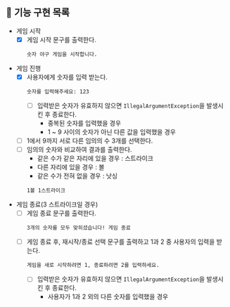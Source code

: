 ## 🌟 기능 구현 목록
- 게임 시작
  - [x] 게임 시작 문구를 출력한다.
    ```
    숫자 야구 게임을 시작합니다.
    ```
- 게임 진행
  - [x] 사용자에게 숫자를 입력 받는다.
    ```
    숫자를 입력해주세요: 123
    ```
    - [ ] 입력받은 숫자가 유효하지 않으면 `IllegalArgumentException`을 발생시킨 후 종료한다.
      - 중복된 숫자를 입력했을 경우
      - 1 ~ 9 사이의 숫자가 아닌 다른 값을 입력했을 경우
  - [ ] 1에서 9까지 서로 다른 임의의 수 3개를 선택한다.
  - [ ] 임의의 숫자와 비교하여 결과를 출력한다.
    - 같은 수가 같은 자리에 있을 경우 : 스트라이크
    - 다른 자리에 있을 경우 : 볼
    - 같은 수가 전혀 없을 경우 : 낫싱
    ```
    1볼 1스트라이크
    ```
- 게임 종료(3 스트라이크일 경우)
  - [ ] 게임 종료 문구를 출력한다.
    ```
    3개의 숫자를 모두 맞히셨습니다! 게임 종료
    ```
  - [ ] 게임 종료 후, 재시작/종료 선택 문구를 출력하고 1과 2 중 사용자의 입력을 받는다.
    ```
    게임을 새로 시작하려면 1, 종료하려면 2를 입력하세요.
    ```
    - [ ] 입력받은 숫자가 유효하지 않으면  `IllegalArgumentException`을 발생시킨 후 종료한다.
      - 사용자가 1과 2 외의 다른 숫자를 입력했을 경우